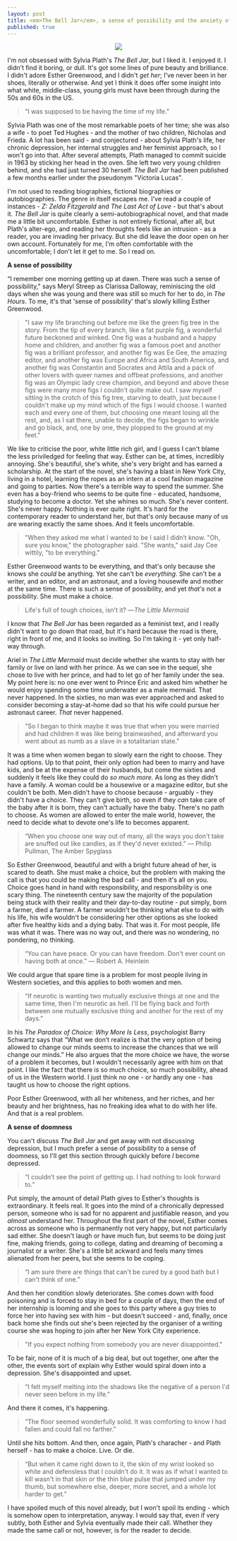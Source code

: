 ```yaml
---
layout: post
title: <em>The Bell Jar</em>, a sense of possibility and the anxiety of choice
published: true
---
```


<p align="center"><img src="http://16411-presscdn-0-65.pagely.netdna-cdn.com/wp-content/uploads/2015/10/plath1.jpg"/></p>

I'm not obsessed with Sylvia Plath's _The Bell Jar_, but I liked it. I enjoyed it. I didn't find it boring, or dull. It's got some lines of pure beauty and brilliance. I didn't adore Esther Greenwood, and I didn't _get her_; I've never been in her shoes, literally or otherwise. And yet I think it does offer some insight into what white, middle-class, young girls must have been through during the 50s and 60s in the US.

>“I was supposed to be having the time of my life.” 

Sylvia Plath was one of the most remarkable poets of her time; she was also a wife - to poet Ted Hughes - and the mother of two children, Nicholas and Frieda. A lot has been said - and conjectured - about Sylvia Plath's life, her chronic depression, her internal struggles and her feminist approach, so I won't go into that. After several attempts, Plath managed to commit suicide in 1963 by sticking her head in the oven. She left two very young children behind, and she had just turned 30 herself. _The Bell Jar_ had been published a few months earlier under the pseudonym "Victoria Lucas". 

I'm not used to reading biographies, fictional biographies or autobiographies. The genre in itself escapes me. I've read a couple of instances - _Z: Zelda Fitzgerald_ and _The Last Act of Love_ - but that's about it. _The Bell Jar_ is quite clearly a semi-autobiographical novel, and that made me a little bit uncomfortable. Esther is not entirely fictional, after all, but Plath's alter-ego, and reading her throughts feels like an intrusion - as a reader, you are invading her privacy. But she did leave the door open on her own account. Fortunately for me, I'm often comfortable with the uncomfortable; I don't let it get to me. So I read on.

**A sense of possibility**

“I remember one morning getting up at dawn. There was such a sense of possibility," says Meryl Streep as Clarissa Dalloway, reminiscing the old days when she was young and there was still so much for her to do, in _The Hours_. To me, it's that 'sense of possibility' that's slowly killing Esther Greenwood.

>"I saw my life branching out before me like the green fig tree in the story. From the tip of every branch, like a fat purple fig, a wonderful future beckoned and winked. One fig was a husband and a happy home and children, and another fig was a famous poet and another fig was a brilliant professor, and another fig was Ee Gee, the amazing editor, and another fig was Europe and Africa and South America, and another fig was Constantin and Socrates and Attila and a pack of other lovers with queer names and offbeat professions, and another fig was an Olympic lady crew champion, and beyond and above these figs were many more figs I couldn't quite make out. I saw myself sitting in the crotch of this fig tree, starving to death, just because I couldn't make up my mind which of the figs I would choose. I wanted each and every one of them, but choosing one meant losing all the rest, and, as I sat there, unable to decide, the figs began to wrinkle and go black, and, one by one, they plopped to the ground at my feet." 

We like to criticise the poor, white little rich girl, and I guess I can't blame the less priviledged for feeling that way. Esther can be, at times, incredibly annoying. She's beautiful, she's white, she's very bright and has earned a scholarship. At the start of the novel, she's having a blast in New York City, living in a hotel, learning the ropes as an intern at a cool fashion magazine and going to parties. Now there's a terrible way to spend the summer. She even has a boy-friend who seems to be quite fine - educated, handsome, studying to become a doctor. Yet she whines so much. She's never content. She's never happy. Nothing is ever quite right. It's hard for the contemporary reader to understand her, but that's only because many of us are wearing exactly the same shoes. And it feels uncomfortable. 

>"When they asked me what I wanted to be I said I didn’t know.
"Oh, sure you know," the photographer said.
"She wants," said Jay Cee wittily, "to be everything." 

Esther Greenwood wants to be everything, and that's only because she knows she _could_ be anything. Yet she can't be _everything_. She can't be a writer, and an editor, and an astronaut, and a loving housewife and mother at the same time. There is such a sense of possibility, and yet _that's_ not a possibility. She must make a choice. 

> Life's full of tough choices, isn't it? 
―_The Little Mermaid_

I know that _The Bell Jar_ has been regarded as a feminist text, and I really didn't want to go down that road, but it's hard because the road is there, right in front of me, and it looks so inviting. So I'm taking it - yet only half-way through.   

Ariel in _The Little Mermaid_ must decide whether she wants to stay with her family or live on land with her prince. As we can see in the sequel, she chose to live with her prince, and had to let go of her family under the sea. My point here is: no one ever went to Prince Eric and asked him whether he would enjoy spending some time underwater as a male mermaid. That never happened. In the sixties, no man was ever approached and asked to consider becoming a stay-at-home dad so that his wife could pursue her astronaut career. _That_ never happened. 

>"So I began to think maybe it was true that when you were married and had children it was like being brainwashed, and afterward you went about as numb as a slave in a totalitarian state." 

It was a time when women began to slowly earn the right to choose. They had options. Up to that point, their only option had been to marry and have kids, and be at the expense of their husbands, but come the sixties and suddenly it feels like they could do _so much more._ As long as they didn't have a family. A woman could be a housewive or a magazine editor, but she couldn't be both. Men didn't have to choose because - arguably - they didn't have a choice. They can't give birth, so even if they _can_ take care of the baby after it is born, they can't actually have the baby. There's no path to choose. As women are allowed to enter the male world, however, the need to decide what to devote one's life to becomes apparent. 

>“When you choose one way out of many, all the ways you don't take are snuffed out like candles, as if they'd never existed.”
― Philip Pullman, The Amber Spyglass 

So Esther Greenwood, beautiful and with a bright future ahead of her, is scared to death. She must make a choice, but the problem with making the call is that you could be making the bad call - and then it's all on you. Choice goes hand in hand with responsibility, and responsibility is one scary thing. The nineteenth century saw the majority of the population being stuck with their reality and their day-to-day routine - put simply, born a farmer, died a farmer. A farmer wouldn't be thinking what else to do with his life, his wife wouldn't be considering her other options as she looked after five healthy kids and a dying baby. That was it. For most people, life was what it was. There was no way out, and there was no wondering, no pondering, no thinking. 

>“You can have peace. Or you can have freedom. Don't ever count on having both at once.” 
― Robert A. Heinlein

We could argue that spare time is a problem for most people living in Western societies, and this applies to both women and men. 

>“If neurotic is wanting two mutually exclusive things at one and the same time, then I'm neurotic as hell. I'll be flying back and forth between one mutually exclusive thing and another for the rest of my days.”

In his _The Paradox of Choice: Why More Is Less_, psychologist Barry Schwartz says that “What we don’t realize is that the very option of being allowed to change our minds seems to increase the chances that we will change our minds.” He also argues that the more choice we have, the worse of a problem it becomes, but I wouldn't necessarily agree with him on that point. I like the fact that there is so much choice, so much possibility, ahead of us in the Western world. I just think no one - or hardly any one - has taught us how to choose the right options.

Poor Esther Greenwood, with all her whiteness, and her riches, and her beauty and her brightness, has no freaking idea what to do with her life. And that _is_ a real problem. 

**A sense of doomness**

You can't discuss _The Bell Jar_ and get away with not discussing depression, but I much prefer a sense of possibility to a sense of doomness, so I'll get this section through quickly before _I_ become depressed.

>“I couldn’t see the point of getting up. I had nothing to look forward to.” 

Put simply, the amount of detail Plath gives to Esther's thoughts is extraordinary. It feels real. It goes into the mind of a chronically depressed person, someone who is sad for no apparent and justifiable reason, and you _almost_ understand her. Throughout the first part of the novel, Esther comes across as someone who is permanently not very happy, but not particularly sad either. She doesn't laugh or have much fun, but seems to be doing just fine, making friends, going to college, dating and dreaming of becoming a journalist or a writer. She's a little bit ackward and feels many times alienated from her peers, but she seems to be coping. 

>“I am sure there are things that can't be cured by a good bath but I can't think of one.” 

And then her condition slowly deteriorates. She comes down with food poisoning and is forced to stay in bed for a couple of days, then the end of her internship is looming and she goes to this party where a guy tries to force her into having sex with him - but doesn't succeed - and, finally, once back home she finds out she's been rejected by the organiser of a writing course she was hoping to join after her New York City experience. 

>"If you expect nothing from somebody you are never disappointed." 

To be fair, none of it is much of a big deal, but out together, one after the other, the events sort of explain why Esther would spiral down into a depression. She's disappointed and upset. 

>“I felt myself melting into the shadows like the negative of a person I'd never seen before in my life.” 

And there it comes, it's happening.

>“The floor seemed wonderfully solid. It was comforting to know I had fallen and could fall no farther.” 

Until she hits bottom. And then, once again, Plath's characher - and Plath herself - has to make a choice. Live. Or die.

>“But when it came right down to it, the skin of my wrist looked so white and defensless that I couldn't do it. It was as if what I wanted to kill wasn't in that skin or the thin blue pulse that jumped under my thumb, but somewhere else, deeper, more secret, and a whole lot harder to get.”

I have spoiled much of this novel already, but I won't spoil its ending - which is somehow open to interpretation, anyway. I would say that, even if very subtly, both Esther and Sylvia eventually made their call. Whether they made the same call or not, however, is for the reader to decide. 





